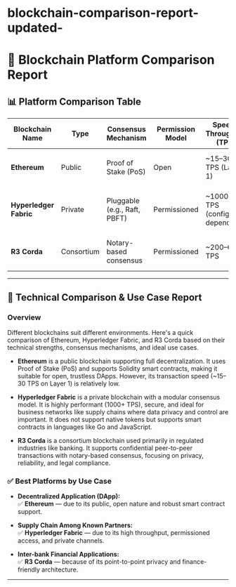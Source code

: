 # blockchain-comparison-report-updated-
# 🔗 Blockchain Platform Comparison Report

## 📊 Platform Comparison Table

| **Blockchain Name**      | **Type**      | **Consensus Mechanism**            | **Permission Model** | **Speed / Throughput (TPS)** | **Smart Contract Support**       | **Token Support** | **Typical Use Case**                     | **Notable Technical Feature**        |
|--------------------------|---------------|------------------------------------|-----------------------|-------------------------------|-----------------------------------|-------------------|------------------------------------------|--------------------------------------|
| **Ethereum**             | Public        | Proof of Stake (PoS)               | Open                  | ~15–30 TPS (Layer 1)          | ✅ Yes – Solidity                 | ✅ Native (ETH)   | Decentralized apps (DApps), DeFi, NFTs   | EVM, Large developer ecosystem       |
| **Hyperledger Fabric**   | Private       | Pluggable (e.g., Raft, PBFT)       | Permissioned          | ~1000+ TPS (config-dependent) | ✅ Yes – Go, JavaScript           | ❌ No native token | Supply chain, enterprise workflows       | Channel-based privacy, modular design|
| **R3 Corda**             | Consortium    | Notary-based consensus             | Permissioned          | ~200–600 TPS                  | ✅ Yes – Kotlin, Java             | ❌ No native token | Inter-bank settlements, regulated finance| Point-to-point architecture          |

---

## 📝 Technical Comparison & Use Case Report

### Overview

Different blockchains suit different environments. Here's a quick comparison of Ethereum, Hyperledger Fabric, and R3 Corda based on their technical strengths, consensus mechanisms, and ideal use cases.

- **Ethereum** is a public blockchain supporting full decentralization. It uses Proof of Stake (PoS) and supports Solidity smart contracts, making it suitable for open, trustless DApps. However, its transaction speed (~15–30 TPS on Layer 1) is relatively low.
  
- **Hyperledger Fabric** is a private blockchain with a modular consensus model. It is highly performant (1000+ TPS), secure, and ideal for business networks like supply chains where data privacy and control are important. It does not support native tokens but supports smart contracts in languages like Go and JavaScript.
  
- **R3 Corda** is a consortium blockchain used primarily in regulated industries like banking. It supports confidential peer-to-peer transactions with notary-based consensus, focusing on privacy, reliability, and legal compliance.

### ✅ Best Platforms by Use Case

- **Decentralized Application (DApp):**  
  ✅ **Ethereum** — due to its public, open nature and robust smart contract support.

- **Supply Chain Among Known Partners:**  
  ✅ **Hyperledger Fabric** — due to its high throughput, permissioned access, and private channels.

- **Inter-bank Financial Applications:**  
  ✅ **R3 Corda** — because of its point-to-point privacy and finance-friendly architecture.

---


